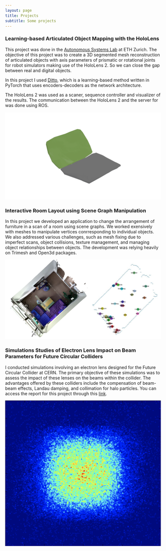 ```yaml
---
layout: page
title: Projects
subtitle: Some projects
---
```



### Learning-based Articulated Object Mapping with the HoloLens
This project was done in the [Autonomous Systems Lab](https://asl.ethz.ch) at ETH Zurich.
The objective of this project was to create a 3D segmented mesh reconstruction of articulated objects with axis parameters of prismatic or rotational joints for robot simulators making use of the HoloLens 2. So we can close the gap between real and digital objects. 

In this project I used [Ditto](https://github.com/UT-Austin-RPL/Ditto), which is a learning-based method written in PyTorch that uses encoders-decoders as the network architecture.

The HoloLens 2 was used as a scaner, sequence controller and visualizer of the results. The communication between the HoloLens 2 and the server for was done using ROS.


![](/assets/img/URDF_GIF.gif)


### Interactive Room Layout using Scene Graph Manipulation

In this project we developed an application to change the arrangement of furniture in a scan of a room using scene graphs. We worked exensively with meshes to manipulate vertices conrresponding to individual objects. We also addressed various challenges, such as mesh fixing due to imperfect scans, object collisions, texture management, and managing object relationships between objects.
The development was relying heavily on Trimesh and Open3d packages.

![](/assets/img/3dVision.png)

### Simulations Studies of Electron Lens Impact on Beam Parameters for Future Circular Colliders


I conducted simulations involving an electron lens designed for the Future Circular Collider at CERN. The primary objective of these simulations was to assess the impact of these lenses on the beams within the collider. The advantages offered by these colliders include the compensation of beam-beam effects, Landau damping, and collimation for halo particles. You can access the report for this project through this [link](https://cds.cern.ch/record/2635161?ln=es).

![](/assets/img/BEAM.png)

